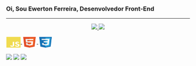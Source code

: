 ### Oi, Sou Ewerton Ferreira, Desenvolvedor Front-End
-------------------------------------------------------

<div align="center">
  <a href="https://github.com/EwertonFrontend">
  <img height="180em" src="https://github-readme-stats.vercel.app/api?username=EwertonFrontend&show_icons=true&theme=dracula&include_all_commits=true&count_private=true"/>
  <img height="180em" src="https://github-readme-stats.vercel.app/api/top-langs/?username=EwertonFrontend&layout=compact&langs_count=7&theme=dracula"/>
</div>

<div style="display: inline_block"><br>
  <img align="center" alt="ewerton-Js" height="30" width="40" src="https://raw.githubusercontent.com/devicons/devicon/master/icons/javascript/javascript-plain.svg">
  <img align="center" alt="ewerton-HTML" height="30" width="40" src="https://raw.githubusercontent.com/devicons/devicon/master/icons/html5/html5-original.svg">
  <img align="center" alt="ewerton-CSS" height="30" width="40" src="https://raw.githubusercontent.com/devicons/devicon/master/icons/css3/css3-original.svg">  
</div>
<br>
<div> 
  <a href="https://www.youtube.com/channel/UCmMmARMSYg6xH0kaDj8sylg" target="_blank"><img src="https://img.shields.io/badge/YouTube-FF0000?style=for-the-badge&logo=youtube&logoColor=white" target="_blank"></a>
  <a href="https://https://www.instagram.com/ewerfrontend/" target="_blank"><img src="https://img.shields.io/badge/-Instagram-%23E4405F?style=for-the-badge&logo=instagram&logoColor=white" target="_blank"></a>
   <a href="https://www.facebook.com/people/Ewerton-Frontend/100086959248043/?show_switched_tooltip=false" target="_blank"><img src="https://img.shields.io/badge/Facebook-1877F2?style=for-the-badge&logo=facebook&logoColor=white" target="_blank"></a>
  
</div>

 
